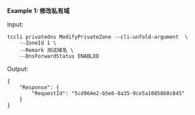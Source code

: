 **Example 1: 修改私有域**



Input: 

```
tccli privatedns ModifyPrivateZone --cli-unfold-argument  \
    --ZoneId 1 \
    --Remark 测试域名 \
    --DnsForwardStatus ENABLED
```

Output: 
```
{
    "Response": {
        "RequestId": "5cd964e2-b5e6-8a35-9ce5a1085860c845"
    }
}
```

